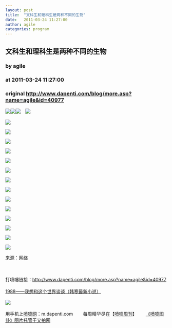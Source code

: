 ```yaml
---
layout: post
title:  "文科生和理科生是两种不同的生物"
date:   2011-03-24 11:27:00
author: agile
categories: program
---
```


## 文科生和理科生是两种不同的生物
### by agile
### at 2011-03-24 11:27:00
### original <http://www.dapenti.com/blog/more.asp?name=agile&id=40977>

<p><a><img style="BORDER-BOTTOM-COLOR:#000000;BORDER-TOP-COLOR:#000000;BORDER-RIGHT-COLOR:#000000;BORDER-LEFT-COLOR:#000000" border="0" src="http://pic.yupoo.com/penti/AWn9u6ck/3WGlr.jpg"><img style="BORDER-BOTTOM-COLOR:#000000;BORDER-TOP-COLOR:#000000;BORDER-RIGHT-COLOR:#000000;BORDER-LEFT-COLOR:#000000" border="0" src="http://pic.yupoo.com/penti/AWn9v9TL/KPFB9.jpg"><img style="BORDER-BOTTOM-COLOR:#000000;BORDER-TOP-COLOR:#000000;BORDER-RIGHT-COLOR:#000000;BORDER-LEFT-COLOR:#000000" border="0" src="http://pic.yupoo.com/penti/AWn9w2EG/DWq3b.jpg">　</a><img style="BORDER-BOTTOM-COLOR:#000000;BORDER-TOP-COLOR:#000000;BORDER-RIGHT-COLOR:#000000;BORDER-LEFT-COLOR:#000000" border="0" src="http://pic.yupoo.com/penti/AWn9woWa/7Daco.jpg"></p>
<p><img style="BORDER-BOTTOM-COLOR:#000000;BORDER-TOP-COLOR:#000000;BORDER-RIGHT-COLOR:#000000;BORDER-LEFT-COLOR:#000000" border="0" src="http://pic.yupoo.com/penti/AWn9wk4z/TtFZP.jpg"></p>
<p><img style="BORDER-BOTTOM-COLOR:#000000;BORDER-TOP-COLOR:#000000;BORDER-RIGHT-COLOR:#000000;BORDER-LEFT-COLOR:#000000" border="0" src="http://pic.yupoo.com/penti/AWn9wh3U/81kaK.jpg"></p>
<p><img style="BORDER-BOTTOM-COLOR:#000000;BORDER-TOP-COLOR:#000000;BORDER-RIGHT-COLOR:#000000;BORDER-LEFT-COLOR:#000000" border="0" src="http://pic.yupoo.com/penti/AWn9w61e/tHp5u.jpg"></p>
<p><img style="BORDER-BOTTOM-COLOR:#000000;BORDER-TOP-COLOR:#000000;BORDER-RIGHT-COLOR:#000000;BORDER-LEFT-COLOR:#000000" border="0" src="http://pic.yupoo.com/penti/AWn9vVOT/Qznof.jpg"></p>
<p><img style="BORDER-BOTTOM-COLOR:#000000;BORDER-TOP-COLOR:#000000;BORDER-RIGHT-COLOR:#000000;BORDER-LEFT-COLOR:#000000" border="0" src="http://pic.yupoo.com/penti/AWn9vStw/ozJn4.jpg"></p>
<p><img style="BORDER-BOTTOM-COLOR:#000000;BORDER-TOP-COLOR:#000000;BORDER-RIGHT-COLOR:#000000;BORDER-LEFT-COLOR:#000000" border="0" src="http://pic.yupoo.com/penti/AWn9vKPJ/UBrh5.jpg"></p>
<p><img style="BORDER-BOTTOM-COLOR:#000000;BORDER-TOP-COLOR:#000000;BORDER-RIGHT-COLOR:#000000;BORDER-LEFT-COLOR:#000000" border="0" src="http://pic.yupoo.com/penti/AWn9vFF8/ToCoY.jpg"></p>
<p><img style="BORDER-BOTTOM-COLOR:#000000;BORDER-TOP-COLOR:#000000;BORDER-RIGHT-COLOR:#000000;BORDER-LEFT-COLOR:#000000" border="0" src="http://pic.yupoo.com/penti/AWn9vFdZ/Rk4lS.jpg"></p>
<p><img style="BORDER-BOTTOM-COLOR:#000000;BORDER-TOP-COLOR:#000000;BORDER-RIGHT-COLOR:#000000;BORDER-LEFT-COLOR:#000000" border="0" src="http://pic.yupoo.com/penti/AWn9vyKV/fF1Gs.jpg"></p>
<p><img style="BORDER-BOTTOM-COLOR:#000000;BORDER-TOP-COLOR:#000000;BORDER-RIGHT-COLOR:#000000;BORDER-LEFT-COLOR:#000000" border="0" src="http://pic.yupoo.com/penti/AWn9vsUL/jk4ur.jpg"></p>
<p><img style="BORDER-BOTTOM-COLOR:#000000;BORDER-TOP-COLOR:#000000;BORDER-RIGHT-COLOR:#000000;BORDER-LEFT-COLOR:#000000" border="0" src="http://pic.yupoo.com/penti/AWn9vkG8/sSa4Q.jpg"></p>
<p><img style="BORDER-BOTTOM-COLOR:#000000;BORDER-TOP-COLOR:#000000;BORDER-RIGHT-COLOR:#000000;BORDER-LEFT-COLOR:#000000" border="0" src="http://pic.yupoo.com/penti/AWn9vhcV/Vvm4.jpg"></p>
<p><img style="BORDER-BOTTOM-COLOR:#000000;BORDER-TOP-COLOR:#000000;BORDER-RIGHT-COLOR:#000000;BORDER-LEFT-COLOR:#000000" border="0" src="http://pic.yupoo.com/penti/AWn9u3gg/loWWQ.jpg"></p>
<p><img style="BORDER-BOTTOM-COLOR:#000000;BORDER-TOP-COLOR:#000000;BORDER-RIGHT-COLOR:#000000;BORDER-LEFT-COLOR:#000000" border="0" src="http://pic.yupoo.com/penti/AWn9tUpf/h4eRm.jpg"></p>
<p>来源：网络</p><br><br>打喷嚏链接：<a href="http://www.dapenti.com/blog/more.asp?name=agile&amp;id=40977">http://www.dapenti.com/blog/more.asp?name=agile&amp;id=40977</a>
<br><br><a href="http://union.dangdang.com/transfer/transfer.aspx?from=P-267767&amp;backurl=http://product.dangdang.com/product.aspx?product_id=20930988">1988——我想和这个世界谈谈（韩寒最新小说）</a><br><br><a href="http://www.vancl.com/WebSource/WebSource.aspx?source=dapenti&amp;url=http://www.vancl.com/"><img src="http://union.vancl.com/adpic.aspx?w=560&amp;h=80" border="0"></a>
<br><br>用手机上<a href="http://www.dapenti.com">喷嚏网</a>：m.dapenti.com        每周精华尽在【<a href="http://www.dapenti.com/blog/blog.asp?subjectid=126&amp;name=dapenti">喷嚏周刊</a>】       <a href="http://v.yupoo.com/?utm_source=dapenti&amp;utm_medium=lianjie&amp;utm_campaign=dptrss" title="又拍图片管家">《喷嚏图卦》图片托管于又拍网</a>